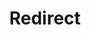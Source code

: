﻿---
layout: src/layouts/Redirect.astro
title: Redirect
redirect: https://octopus.com/docs/security/authentication/googleapps-authentication
pubDate:  2023-01-01
navSearch: false
navSitemap: false
navMenu: false
---
